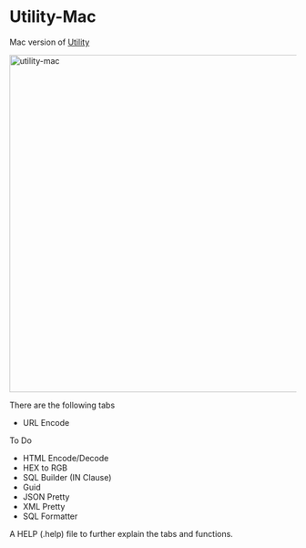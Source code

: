 # Utility-Mac

Mac version of [Utility](https://github.com/AlexHedley/Utility)

<img width="592" alt="utility-mac" src="https://cloud.githubusercontent.com/assets/1573469/8893070/dce4732a-3377-11e5-9fc1-9d6a35120295.png">

There are the following tabs 
* URL Encode 

To Do
* HTML Encode/Decode
* HEX to RGB 
* SQL Builder (IN Clause)
* Guid 
* JSON Pretty
* XML Pretty
* SQL Formatter

A HELP (.help) file to further explain the tabs and functions.
